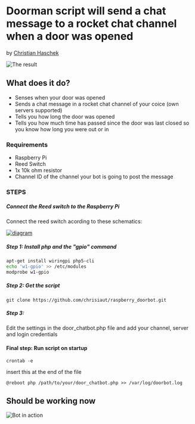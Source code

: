 # Doorman script will send a chat message to a rocket chat channel when a door was opened
by [Christian Haschek](https://blog.haschek.at)

![The result](https://www.pictshare.net/a3939806c5.jpg)

## What does it do?
- Senses when your door was opened
- Sends a chat message in a rocket chat channel of your coice (own servers supported)
- Tells you how long the door was opened
- Tells you how much time has passed since the door was last closed so you know how long you were out or in

### Requirements

- Raspberry Pi
- Reed Switch
- 1x 10k ohm resistor
- Channel ID of the channel your bot is going to post the message

### STEPS

##### Connect the Reed switch to the Raspberry Pi

Connect the reed switch acording to these schematics:

[![diagram](https://www.pictshare.net/300/8c24794483.jpg)]((https://www.pictshare.net/store/8c24794483.jpg))

##### Step 1: Install php and the "gpio" command

```bash
apt-get install wiringpi php5-cli
echo 'w1-gpio' >> /etc/modules
modprobe w1-gpio
```

##### Step 2: Get the script

```
git clone https://github.com/chrisiaut/raspberry_doorbot.git
```

##### Step 3:
Edit the settings in the door_chatbot.php file and add your channel, server and login credentials

#### Final step: Run script on startup

```crontab -e```

insert this at the end of the file

```@reboot php /path/to/your/door_chatbot.php >> /var/log/doorbot.log```


## Should be working now
![Bot in action](https://www.pictshare.net/a3939806c5.jpg)